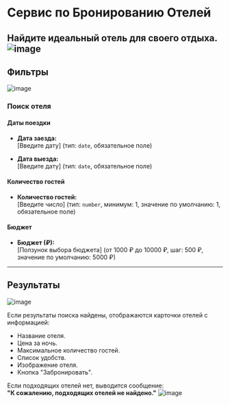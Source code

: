 
# Сервис по Бронированию Отелей

Найдите идеальный отель для своего отдыха.
![image](https://github.com/user-attachments/assets/8e07d644-9bcd-4ba1-8f3c-66f50b5966b0)
---

## Фильтры
![image](https://github.com/user-attachments/assets/4491d21b-d33c-4ee2-85c2-e0b9376ca909)

### Поиск отеля

#### Даты поездки

- **Дата заезда:**  
  [Введите дату] (тип: `date`, обязательное поле)

- **Дата выезда:**  
  [Введите дату] (тип: `date`, обязательное поле)

#### Количество гостей

- **Количество гостей:**  
  [Введите число] (тип: `number`, минимум: 1, значение по умолчанию: 1, обязательное поле)

#### Бюджет

- **Бюджет (₽):**  
  [Ползунок выбора бюджета] (от 1000 ₽ до 10000 ₽, шаг: 500 ₽, значение по умолчанию: 5000 ₽)

---

## Результаты

![image](https://github.com/user-attachments/assets/cd8899eb-956e-4492-aa61-67ee6775725c)

Если результаты поиска найдены, отображаются карточки отелей с информацией:

- Название отеля.
- Цена за ночь.
- Максимальное количество гостей.
- Список удобств.
- Изображение отеля.
- Кнопка "Забронировать".

Если подходящих отелей нет, выводится сообщение:  
**"К сожалению, подходящих отелей не найдено."**
![image](https://github.com/user-attachments/assets/725d7b00-26d8-45ac-946b-3c25ae5d938a)

